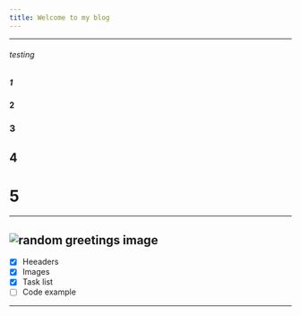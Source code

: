 ```yaml
---
title: Welcome to my blog
---
```

---
######  testing
##### 1
#### 2
### 3
## 4
# 5
---
![random greetings image](https://docs.microsoft.com/en-us/shows/hello-world/media/helloworld_383x215.png)
---
- [x] Heeaders
- [x] Images
- [x] Task list
- [ ] Code example
--- 
